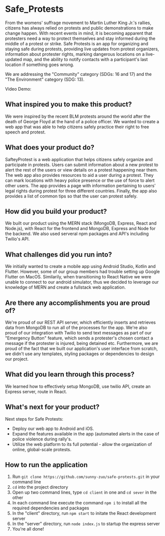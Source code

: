 # Safe_Protests

From the womens' suffrage movement to Martin Luther King Jr.'s rallies, citizens has always relied on protests and public demonstrations to make change happen. With recent events in mind, it is becoming apparent that protesters need a way to protect themselves and stay informed during the middle of a protest or strike. Safe Protests is an app for organizing and staying safe during protests, providing live updates from protest organizers, information about protester rights, marking dangerous locations on a live-updated map, and the ability to notify contacts with a participant's last location if something goes wrong.

We are addressing the "Community" category (SDGs: 16 and 17) and the "The Environment" category (SDG: 13).

Video Demo:

## What inspired you to make this product?
We were inspired by the recent BLM protests around the world after the death of George Floyd at the hand of a police officer. We wanted to create a web app that was able to help citizens safely practice their right to free speech and protest. 

## What does your product do?
SafteyProtest is a web application that helps citizens safely organize and participate in protests. Users can submit information about a new protest to alert the rest of the users or view details on a protest happening near them. The web app also provides resources to aid a user during a protest. They can mark locations with heavy police presence or the use of force to alert other users. The app provides a page with information pertaining to users' legal rights during protest for three different countries. Finally, the app also provides a list of common tips so that the user can protest safely.

## How did you build your product?
We built our product using the MERN stack (MongoDB, Express, React and Node.js), with React for the frontend and MongoDB, Express and Node for the backend. We also used serveral npm packages and API's including Twilio's API. 

## What challenges did you run into?
We initially wanted to create a mobile app using Android Studio, Kotlin and Flutter. However, some of our group members had trouble setting up Google Flutter on MacOS. Similarily, when transitioning to React Native we were unable to connect to our android simulator, thus we decided to leverage our knowledge of MERN and create a fullstack web application. 

## Are there any accomplishments you are proud of?
We're proud of our REST API server, which efficiently inserts and retrieves data from MongoDB to run all of the processes for the app. We're also proud of our integration with Twilio to send text messages as part of our "Emergency Button" feature, which sends a protester's chosen contact a message if the protester is injured, being detained etc. Furthermore, we are proud of the fact that we built our application's user interface from scratch, we didn't use any templates, styling packages or dependencies to design our project. 

## What did you learn through this process?
We learned how to effectively setup MongoDB, use twilio API, create an Express server, route in React.

## What's next for your product?
Next steps for Safe Protests: 
* Deploy our web app to Android and iOS. 
* Expand the features available in the app (automated alerts in the case of police violence during rally's. 
* Utilize the web platform to its full potential - allow the organization of online, global-scale protests.

## How to run the application

1. Run `git clone https://github.com/sunny-zuo/safe-protests.git` in your command line
2. `cd` into the project directory
3. Open up two command lines, type `cd client` in one and `cd sever` in the other
4. In each command line execute the command `npm i` to install all the required dependencies and packages
5. In the "client" directory, run `npm start` to initate the React development server
6. In the "server" directory, run `node index.js` to startup the express server
7. You're all done!
